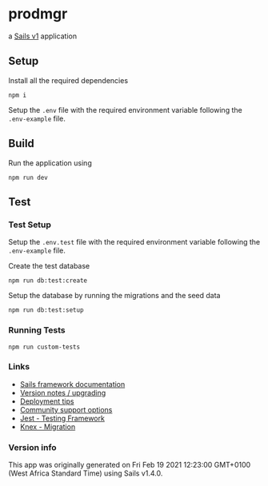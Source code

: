 # prodmgr

a [Sails v1](https://sailsjs.com) application


## Setup

Install all the required dependencies

`npm i`

Setup the `.env` file with the required environment variable following the `.env-example` file.

## Build

Run the application using

`npm run dev`

## Test

### Test Setup

Setup the `.env.test` file with the required environment variable following the `.env-example` file.

Create the test database

`npm run db:test:create`

Setup the database by running the migrations and the seed data

`npm run db:test:setup`

### Running Tests

`npm run custom-tests`

### Links

+ [Sails framework documentation](https://sailsjs.com/get-started)
+ [Version notes / upgrading](https://sailsjs.com/documentation/upgrading)
+ [Deployment tips](https://sailsjs.com/documentation/concepts/deployment)
+ [Community support options](https://sailsjs.com/support)
+ [Jest - Testing Framework](https://jestjs.io/)
+ [Knex - Migration](http://knexjs.org/)


### Version info

This app was originally generated on Fri Feb 19 2021 12:23:00 GMT+0100 (West Africa Standard Time) using Sails v1.4.0.

<!-- Internally, Sails used [`sails-generate@2.0.1`](https://github.com/balderdashy/sails-generate/tree/v2.0.1/lib/core-generators/new). -->



<!--
Note:  Generators are usually run using the globally-installed `sails` CLI (command-line interface).  This CLI version is _environment-specific_ rather than app-specific, thus over time, as a project's dependencies are upgraded or the project is worked on by different developers on different computers using different versions of Node.js, the Sails dependency in its package.json file may differ from the globally-installed Sails CLI release it was originally generated with.  (Be sure to always check out the relevant [upgrading guides](https://sailsjs.com/upgrading) before upgrading the version of Sails used by your app.  If you're stuck, [get help here](https://sailsjs.com/support).)
-->

